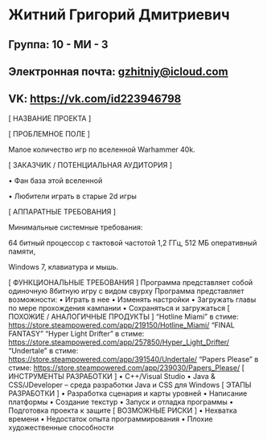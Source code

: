 # Житний Григорий Дмитриевич
## Группа: 10 - МИ - 3
## Электронная почта: gzhitniy@icloud.com
## VK: https://vk.com/id223946798
[ НАЗВАНИЕ ПРОЕКТА ]

[ ПРОБЛЕМНОЕ ПОЛЕ ]

Малое количество игр по вселенной Warhammer 40k.

[ ЗАКАЗЧИК / ПОТЕНЦИАЛЬНАЯ АУДИТОРИЯ ]

•	Фан база этой вселенной

•	Любители играть в старые 2d игры

[ АППАРАТНЫЕ ТРЕБОВАНИЯ ]

Минимальные системные требования:

64 битный процессор с тактовой частотой 1,2 ГГц, 512 МБ оперативный памяти,

Windows 7, клавиатура и мышь.

[ ФУНКЦИОНАЛЬНЫЕ ТРЕБОВАНИЯ ]
Программа представляет собой одиночную 8битную игру с видом свурху
Программа представляет возможности:
•	Играть в нее
•	Изменять настройки 
•	Загружать главы по мере прохождения кампании 
•	Сохраняться и загружаться 
[ ПОХОЖИЕ / АНАЛОГИЧНЫЕ ПРОДУКТЫ ]
“Hotline Miami” в стиме: https://store.steampowered.com/app/219150/Hotline_Miami/
“FINAL FANTASY”
“Hyper Light Drifter” в стиме: https://store.steampowered.com/app/257850/Hyper_Light_Drifter/
“Undertale” в стиме: https://store.steampowered.com/app/391540/Undertale/
“Papers Please” в стиме: https://store.steampowered.com/app/239030/Papers_Please/
[ ИНСТРУМЕНТЫ РАЗРАБОТКИ ]
•	С++/Visual Studio
•	Java & CSS/JDeveloper – среда разработки Java и CSS для Windows
[ ЭТАПЫ РАЗРАБОТКИ ]
•	Разработка сценария и карты уровней
•	Написание платформы
•	Создание текстур
•	Запуск и отладка программы
•	Подготовка проекта к защите
[ ВОЗМОЖНЫЕ РИСКИ ]
•	Нехватка времени
•	Недостаток опыта программирования
•	Плохие художественные способности


